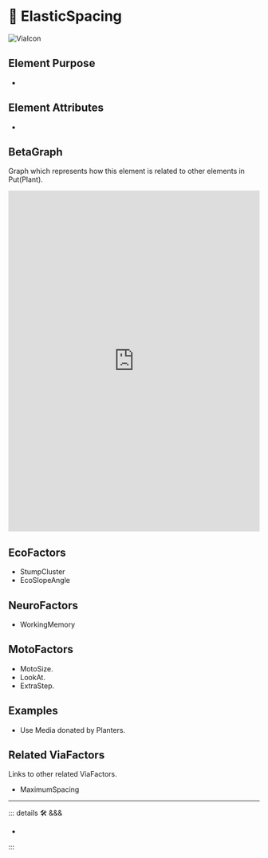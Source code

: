 
# 🔻 <via>ElasticSpacing</via>

![ViaIcon](/Via/Via_Icon.png)

## Element Purpose

-

## Element Attributes

-

## BetaGraph

Graph which represents how this element is related to other elements in Put(Plant).
<iframe
    width="100%"
    height="684"
    frameborder="0"
    src="https://observablehq.com/embed/@d3/force-directed-graph/2?cells=chart"
></iframe>

## EcoFactors

- StumpCluster
- EcoSlopeAngle

## NeuroFactors

- WorkingMemory

## MotoFactors

- MotoSize.
- LookAt.
- ExtraStep.

## Examples

- Use Media donated by Planters.

## Related ViaFactors

Links to other related ViaFactors.

- MaximumSpacing

---

<!-- =================================================== -->
<!-- =================================================== -->
<!-- =================================================== -->
<!-- =================================================== -->
<!-- =================================================== -->
::: details 🛠 <dev>&&&</dev>

-

:::
